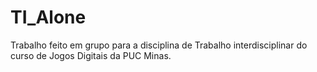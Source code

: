 # TI_Alone
Trabalho feito em grupo para a disciplina de Trabalho interdisciplinar do curso de Jogos Digitais da PUC Minas.

